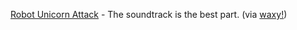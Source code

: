 ---
layout: post
wordpress_id: 656
wordpress_url: http://noesbueno.com/?p=656
date: '2010-06-05 14:36:09 -0500'
date_gmt: '2010-06-05 19:36:09 -0500'
body: |
  <p><a href="http://toucharcade.com/2010/06/02/robot-unicorn-attack-dashes-with-rainbows-on-to-the-app-store/">Robot Unicorn Attack</a> - The soundtrack is the best part. <span class="via">(via <a href="http://waxy.org/">waxy!</a>)</span></p>
---
